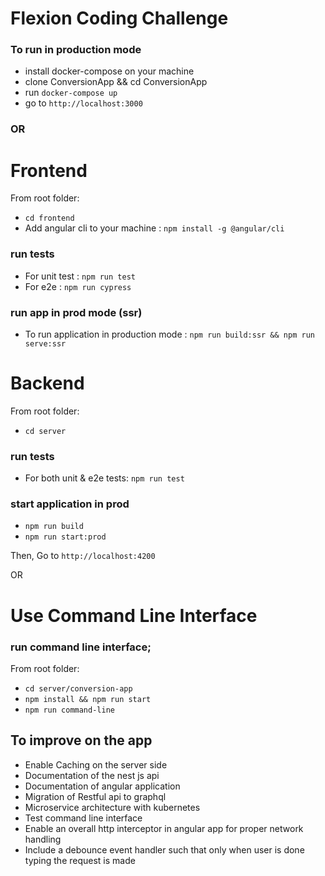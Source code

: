 # Flexion Coding Challenge


### To run in production mode
* install docker-compose on your machine
* clone ConversionApp && cd ConversionApp
* run `docker-compose up`
* go to `http://localhost:3000`

### OR

# Frontend
From root folder:
* `cd frontend`
* Add angular cli to your machine : `npm install -g @angular/cli`
### run tests
* For unit test : `npm run test`
* For e2e : `npm run cypress`
### run app in prod mode (ssr)
* To run application in production mode : `npm run build:ssr && npm run serve:ssr`


# Backend
From root folder:
* `cd server`
### run tests
* For both unit & e2e tests: `npm run test`
### start application in prod
* `npm run build`
* `npm run start:prod`

Then,
Go to `http://localhost:4200`

OR 

# Use Command Line Interface
### run command line interface;
From root folder:
* `cd server/conversion-app`
* `npm install && npm run start`
* `npm run command-line`


## To improve on the app

* Enable Caching on the server side
* Documentation of the nest js api
* Documentation of angular application
* Migration of Restful api to graphql 
* Microservice architecture with kubernetes
* Test command line interface
* Enable an overall http interceptor in angular app for proper network handling
* Include a debounce event handler such that only when user is done typing the request is made


